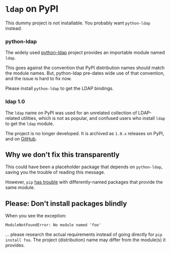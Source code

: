 # `ldap` on PyPI

This dummy project is not installable.
You probably want `python-ldap` instead.


### python-ldap

The widely used [python-ldap](https://python-ldap.org) project provides
an importable module named `ldap`.

This goes against the convention that PyPI distribution names should
match the module names.
But, python-ldap pre-dates wide use of that convention, and the issue
is hard to fix now.

Please install `python-ldap` to get the LDAP bindings.


### ldap 1.0

The `ldap` name on PyPI was used for an unrelated collection of
LDAP-related utilities, which is not as popular, and confused users who
install `ldap` to get the `ldap` module.

The project is no longer developed.
It is archived as `1.0.x` releases on PyPI, and on
[GitHub](https://github.com/andreif/ldap).


## Why we don't fix this transparently

This could have been a placeholder  package that depends on `python-ldap`,
saving you the trouble of reading this message.

However, `pip` [has trouble](https://github.com/pypa/pip/issues/4961)
with differently-named packages that provide the same module.


## Please: Don't install packages blindly

When you see the exception:

```
ModuleNotFoundError: No module named 'foo'
```

… please research the actual requirements instead of going directly for
`pip install foo`.
The project (distribution) name may differ from the module(s) it
provides.
